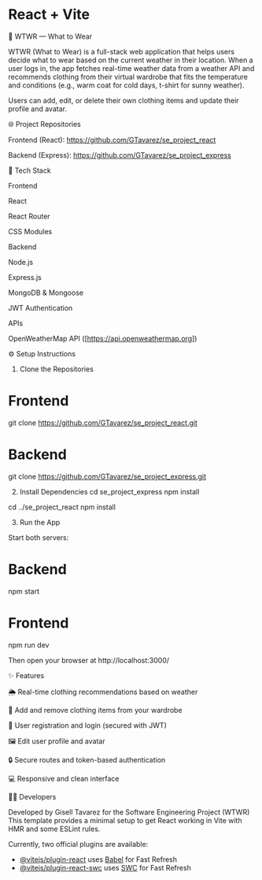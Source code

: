 # React + Vite

👕 WTWR — What to Wear

WTWR (What to Wear) is a full-stack web application that helps users decide what to wear based on the current weather in their location.
When a user logs in, the app fetches real-time weather data from a weather API and recommends clothing from their virtual wardrobe that fits the temperature and conditions (e.g., warm coat for cold days, t-shirt for sunny weather).

Users can add, edit, or delete their own clothing items and update their profile and avatar.

🌐 Project Repositories

Frontend (React): https://github.com/GTavarez/se_project_react

Backend (Express): https://github.com/GTavarez/se_project_express

🧩 Tech Stack

Frontend

React

React Router

CSS Modules

Backend

Node.js

Express.js

MongoDB & Mongoose

JWT Authentication

APIs

OpenWeatherMap API ([https://api.openweathermap.org])

⚙️ Setup Instructions

1. Clone the Repositories

# Frontend

git clone https://github.com/GTavarez/se_project_react.git

# Backend

git clone https://github.com/GTavarez/se_project_express.git

2. Install Dependencies
   cd se_project_express
   npm install

cd ../se_project_react
npm install

3. Run the App

Start both servers:

# Backend

npm start

# Frontend

npm run dev

Then open your browser at http://localhost:3000/

✨ Features

🌦️ Real-time clothing recommendations based on weather

👕 Add and remove clothing items from your wardrobe

🧍 User registration and login (secured with JWT)

🖼️ Edit user profile and avatar

🔒 Secure routes and token-based authentication

💻 Responsive and clean interface

👩‍💻 Developers

Developed by Gisell Tavarez for the Software Engineering Project (WTWR)
This template provides a minimal setup to get React working in Vite with HMR and some ESLint rules.

Currently, two official plugins are available:

- [@vitejs/plugin-react](https://github.com/vitejs/vite-plugin-react/blob/main/packages/plugin-react/README.md) uses [Babel](https://babeljs.io/) for Fast Refresh
- [@vitejs/plugin-react-swc](https://github.com/vitejs/vite-plugin-react-swc) uses [SWC](https://swc.rs/) for Fast Refresh
